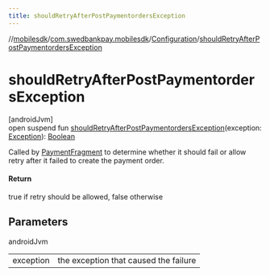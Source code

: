 ```yaml
---
title: shouldRetryAfterPostPaymentordersException
---
```

//[mobilesdk](../../../index.html)/[com.swedbankpay.mobilesdk](../index.html)/[Configuration](index.html)/[shouldRetryAfterPostPaymentordersException](should-retry-after-post-paymentorders-exception.html)



# shouldRetryAfterPostPaymentordersException



[androidJvm]\
open suspend fun [shouldRetryAfterPostPaymentordersException](should-retry-after-post-paymentorders-exception.html)(exception: [Exception](https://kotlinlang.org/api/latest/jvm/stdlib/kotlin/-exception/index.html)): [Boolean](https://kotlinlang.org/api/latest/jvm/stdlib/kotlin/-boolean/index.html)



Called by [PaymentFragment](../-payment-fragment/index.html) to determine whether it should fail or allow retry after it failed to create the payment order.



#### Return



true if retry should be allowed, false otherwise



## Parameters


androidJvm

| | |
|---|---|
| exception | the exception that caused the failure |




